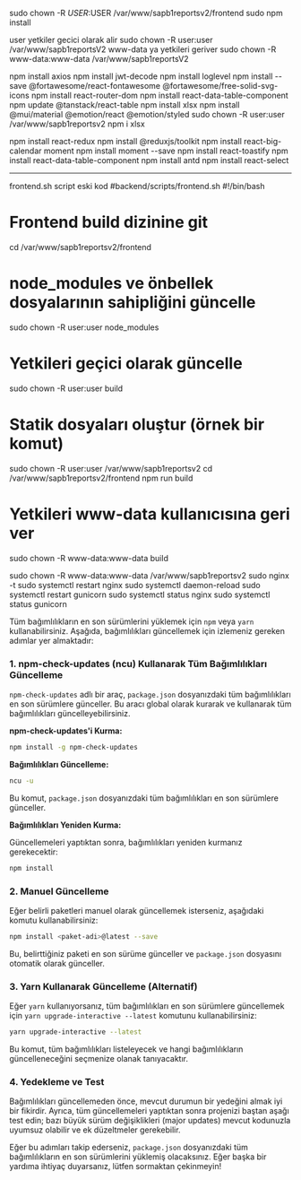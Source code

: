 

sudo chown -R $USER:$USER /var/www/sapb1reportsv2/frontend
sudo npm install



user yetkiler gecici olarak alir
sudo chown -R user:user /var/www/sapb1reportsV2
www-data ya yetkileri geriver 
sudo chown -R www-data:www-data /var/www/sapb1reportsV2

npm install axios
npm install jwt-decode
npm install loglevel
npm install --save @fortawesome/react-fontawesome @fortawesome/free-solid-svg-icons
npm install react-router-dom
npm install react-data-table-component
npm update @tanstack/react-table
npm install xlsx
npm install @mui/material @emotion/react @emotion/styled
sudo chown -R user:user /var/www/sapb1reportsv2
npm i xlsx

npm install react-redux
npm install @reduxjs/toolkit
npm install react-big-calendar moment
npm install moment --save
npm install react-toastify
npm install react-data-table-component
npm install antd
npm install react-select




*******************
frontend.sh script eski kod
#backend/scripts/frontend.sh
#!/bin/bash 

# Frontend build dizinine git
cd /var/www/sapb1reportsv2/frontend

# node_modules ve önbellek dosyalarının sahipliğini güncelle
sudo chown -R user:user node_modules

# Yetkileri geçici olarak güncelle
sudo chown -R user:user build

# Statik dosyaları oluştur (örnek bir komut)
sudo chown -R user:user /var/www/sapb1reportsv2
cd /var/www/sapb1reportsv2/frontend
npm run build

# Yetkileri www-data kullanıcısına geri ver
sudo chown -R www-data:www-data build

sudo chown -R www-data:www-data /var/www/sapb1reportsv2
sudo nginx -t
sudo systemctl restart nginx
sudo systemctl daemon-reload
sudo systemctl restart gunicorn
sudo systemctl status nginx
sudo systemctl status gunicorn




Tüm bağımlılıkların en son sürümlerini yüklemek için `npm` veya `yarn` kullanabilirsiniz. Aşağıda, bağımlılıkları güncellemek için izlemeniz gereken adımlar yer almaktadır:

### 1. **npm-check-updates (ncu) Kullanarak Tüm Bağımlılıkları Güncelleme**
`npm-check-updates` adlı bir araç, `package.json` dosyanızdaki tüm bağımlılıkları en son sürümlere günceller. Bu aracı global olarak kurarak ve kullanarak tüm bağımlılıkları güncelleyebilirsiniz.

**npm-check-updates'i Kurma:**

```bash
npm install -g npm-check-updates
```

**Bağımlılıkları Güncelleme:**

```bash
ncu -u
```

Bu komut, `package.json` dosyanızdaki tüm bağımlılıkları en son sürümlere günceller.

**Bağımlılıkları Yeniden Kurma:**

Güncellemeleri yaptıktan sonra, bağımlılıkları yeniden kurmanız gerekecektir:

```bash
npm install
```

### 2. **Manuel Güncelleme**
Eğer belirli paketleri manuel olarak güncellemek isterseniz, aşağıdaki komutu kullanabilirsiniz:

```bash
npm install <paket-adi>@latest --save
```

Bu, belirttiğiniz paketi en son sürüme günceller ve `package.json` dosyasını otomatik olarak günceller.

### 3. **Yarn Kullanarak Güncelleme (Alternatif)**
Eğer `yarn` kullanıyorsanız, tüm bağımlılıkları en son sürümlere güncellemek için `yarn upgrade-interactive --latest` komutunu kullanabilirsiniz:

```bash
yarn upgrade-interactive --latest
```

Bu komut, tüm bağımlılıkları listeleyecek ve hangi bağımlılıkların güncelleneceğini seçmenize olanak tanıyacaktır.

### 4. **Yedekleme ve Test**
Bağımlılıkları güncellemeden önce, mevcut durumun bir yedeğini almak iyi bir fikirdir. Ayrıca, tüm güncellemeleri yaptıktan sonra projenizi baştan aşağı test edin; bazı büyük sürüm değişiklikleri (major updates) mevcut kodunuzla uyumsuz olabilir ve ek düzeltmeler gerekebilir.

Eğer bu adımları takip ederseniz, `package.json` dosyanızdaki tüm bağımlılıkların en son sürümlerini yüklemiş olacaksınız. Eğer başka bir yardıma ihtiyaç duyarsanız, lütfen sormaktan çekinmeyin!